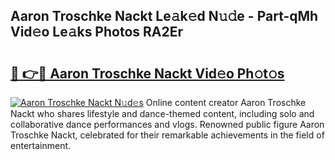 ## Aaron Troschke Nackt Le𝚊k𝚎d N𝚞𝚍e - Part-qMh Vid𝚎o Le𝚊ks Photos RA2Er

# <h2><a href="http://fb2hb3j.evod.top/?m=Aaron+Troschke+Nackt">🔗 👉🔴 Aaron Troschke Nackt Vid𝚎o Ph𝚘t𝚘s</a></h2>

[![Aaron Troschke Nackt N𝚞d𝚎s](https://i.imgur.com/8V9OHl7.gif)](http://fb2hb3j.evod.top/?m=Aaron+Troschke+Nackt)
Online content creator Aaron Troschke Nackt who shares lifestyle and dance-themed content, including solo and collaborative dance performances and vlogs. Renowned public figure Aaron Troschke Nackt, celebrated for their remarkable achievements in the field of entertainment. 

